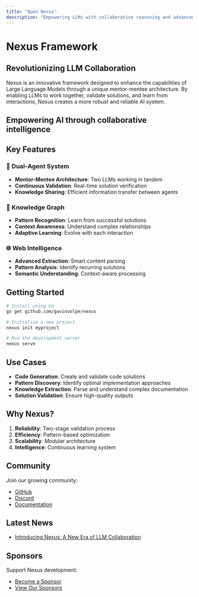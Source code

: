 ```yaml
---
title: "Open Nexus"
description: "Empowering LLMs with collaborative reasoning and advanced extraction capabilities"
---
```


# Nexus Framework

## Revolutionizing LLM Collaboration

Nexus is an innovative framework designed to enhance the capabilities of Large Language Models through a unique mentor-mentee architecture. By enabling LLMs to work together, validate solutions, and learn from interactions, Nexus creates a more robust and reliable AI system.

<div class="hero-section">
  <h2>Empowering AI through collaborative intelligence</h2>
</div>

## Key Features

### 🤝 Dual-Agent System
- **Mentor-Mentee Architecture**: Two LLMs working in tandem
- **Continuous Validation**: Real-time solution verification
- **Knowledge Sharing**: Efficient information transfer between agents

### 🧠 Knowledge Graph
- **Pattern Recognition**: Learn from successful solutions
- **Context Awareness**: Understand complex relationships
- **Adaptive Learning**: Evolve with each interaction

### 🌐 Web Intelligence
- **Advanced Extraction**: Smart content parsing
- **Pattern Analysis**: Identify recurring solutions
- **Semantic Understanding**: Context-aware processing

## Getting Started

```bash
# Install using Go
go get github.com/gavinvolpe/nexus

# Initialize a new project
nexus init myproject

# Run the development server
nexus serve
```

## Use Cases

- **Code Generation**: Create and validate code solutions
- **Pattern Discovery**: Identify optimal implementation approaches
- **Knowledge Extraction**: Parse and understand complex documentation
- **Solution Validation**: Ensure high-quality outputs

## Why Nexus?

1. **Reliability**: Two-stage validation process
2. **Efficiency**: Pattern-based optimization
3. **Scalability**: Modular architecture
4. **Intelligence**: Continuous learning system

## Community

Join our growing community:
- [GitHub](https://github.com/gavinvolpe/nexus)
- [Discord](https://discord.gg/nexus)
- [Documentation](https://open-nexus.dev/docs)

## Latest News

<div class="latest-posts">
  <ul>
    <li><a href="/blog/introducing-nexus">Introducing Nexus: A New Era of LLM Collaboration</a></li>
  </ul>
</div>

## Sponsors

Support Nexus development:
- [Become a Sponsor](https://github.com/sponsors/gavinvolpe)
- [View Our Sponsors](https://open-nexus.dev/sponsors)
